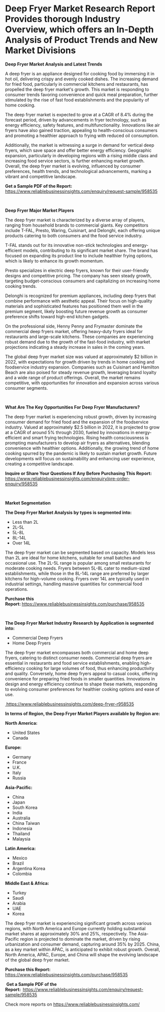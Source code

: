 <p><h1>Deep Fryer Market Research Report Provides thorough Industry Overview, which offers an In-Depth Analysis of Product Trends and New Market Divisions</h1></p><p><strong>Deep Fryer Market Analysis and Latest Trends</strong></p>
<p><p>A deep fryer is an appliance designed for cooking food by immersing it in hot oil, delivering crispy and evenly cooked dishes. The increasing demand for fried food, particularly in commercial kitchens and restaurants, has propelled the deep fryer market's growth. This market is responding to consumer trends favoring convenience and quick meal preparation, further stimulated by the rise of fast food establishments and the popularity of home cooking.</p><p>The deep fryer market is expected to grow at a CAGR of 8.4% during the forecast period, driven by advancements in fryer technology, such as energy efficiency, safety features, and multifunctionality. Innovations like air fryers have also gained traction, appealing to health-conscious consumers and promoting a healthier approach to frying with reduced oil consumption. </p><p>Additionally, the market is witnessing a surge in demand for vertical deep fryers, which save space and offer better energy efficiency. Geographic expansion, particularly in developing regions with a rising middle class and increasing food service sectors, is further enhancing market growth. Overall, the deep fryer market is evolving, influenced by consumer preferences, health trends, and technological advancements, marking a vibrant and competitive landscape.</p></p>
<p><strong>Get a Sample PDF of the Report:&nbsp;</strong> <a href="https://www.reliablebusinessinsights.com/enquiry/request-sample/958535?utm_campaign=2099&utm_medium=2&utm_source=Github&utm_content=ia&utm_term=28022025&utm_id=deep-fryer">https://www.reliablebusinessinsights.com/enquiry/request-sample/958535</a></p>
<p>&nbsp;</p>
<p><strong>Deep Fryer Major Market Players</strong></p>
<p><p>The deep fryer market is characterized by a diverse array of players, ranging from household brands to commercial giants. Key competitors include T-FAL, Presto, Waring, Cuisinart, and Delonghi, each offering unique products catering to both consumers and the food service industry.</p><p>T-FAL stands out for its innovative non-stick technologies and energy-efficient models, contributing to its significant market share. The brand has focused on expanding its product line to include healthier frying options, which is likely to enhance its growth momentum.</p><p>Presto specializes in electric deep fryers, known for their user-friendly designs and competitive pricing. The company has seen steady growth, targeting budget-conscious consumers and capitalizing on increasing home cooking trends.</p><p>Delonghi is recognized for premium appliances, including deep fryers that combine performance with aesthetic appeal. Their focus on high-quality materials and sophisticated features has positioned them well in the premium segment, likely boosting future revenue growth as consumer preference shifts toward high-end kitchen gadgets.</p><p>On the professional side, Henny Penny and Frymaster dominate the commercial deep fryers market, offering heavy-duty fryers ideal for restaurants and large-scale kitchens. These companies are experiencing robust demand due to the growth of the fast-food industry, with market projections indicating a steady increase in sales in the coming years.</p><p>The global deep fryer market size was valued at approximately $2 billion in 2022, with expectations for growth driven by trends in home cooking and foodservice industry expansion. Companies such as Cuisinart and Hamilton Beach are also poised for steady revenue growth, leveraging brand loyalty and a wide range of product offerings. Overall, the market remains competitive, with opportunities for innovation and expansion across various consumer segments.</p></p>
<p>&nbsp;</p>
<p><strong>What Are The Key Opportunities For Deep Fryer Manufacturers?</strong></p>
<p><p>The deep fryer market is experiencing robust growth, driven by increasing consumer demand for fried food and the expansion of the foodservice industry. Valued at approximately $2.5 billion in 2022, it is projected to grow at a CAGR of around 5% through 2030, fueled by innovations in energy-efficient and smart frying technologies. Rising health consciousness is prompting manufacturers to develop air fryers as alternatives, blending convenience with healthier options. Additionally, the growing trend of home cooking spurred by the pandemic is likely to sustain market growth. Future developments will focus on sustainability and enhancing user experience, creating a competitive landscape.</p></p>
<p><strong>Inquire or Share Your Questions If Any Before Purchasing This Report:</strong> <a href="https://www.reliablebusinessinsights.com/enquiry/pre-order-enquiry/958535?utm_campaign=2099&utm_medium=2&utm_source=Github&utm_content=ia&utm_term=28022025&utm_id=deep-fryer">https://www.reliablebusinessinsights.com/enquiry/pre-order-enquiry/958535</a></p>
<p>&nbsp;</p>
<p><strong>Market Segmentation</strong></p>
<p><strong>The Deep Fryer Market Analysis by types is segmented into:</strong></p>
<p><ul><li>Less than 2L</li><li>2L-5L</li><li>5L-8L</li><li>8L-14L</li><li>Over 14L</li></ul></p>
<p><p>The deep fryer market can be segmented based on capacity. Models less than 2L are ideal for home kitchens, suitable for small batches and occasional use. The 2L-5L range is popular among small restaurants for moderate cooking needs. Fryers between 5L-8L cater to medium-sized establishments, while those in the 8L-14L range are preferred by larger kitchens for high-volume cooking. Fryers over 14L are typically used in industrial settings, handling massive quantities for commercial food operations.</p></p>
<p><strong>Purchase this Report:&nbsp;</strong><a href="https://www.reliablebusinessinsights.com/purchase/958535?utm_campaign=2099&utm_medium=2&utm_source=Github&utm_content=ia&utm_term=28022025&utm_id=deep-fryer">https://www.reliablebusinessinsights.com/purchase/958535</a></p>
<p>&nbsp;</p>
<p><strong>The Deep Fryer Market Industry Research by Application is segmented into:</strong></p>
<p><ul><li>Commercial Deep Fryers</li><li>Home Deep Fryers</li></ul></p>
<p><p>The deep fryer market encompasses both commercial and home deep fryers, catering to distinct consumer needs. Commercial deep fryers are essential in restaurants and food service establishments, enabling high-efficiency cooking for large volumes of food, thus enhancing productivity and quality. Conversely, home deep fryers appeal to casual cooks, offering convenience for preparing fried foods in smaller quantities. Innovations in design and energy efficiency continue to shape these markets, responding to evolving consumer preferences for healthier cooking options and ease of use.</p></p>
<p><a href="https://www.reliablebusinessinsights.com/deep-fryer-r958535?utm_campaign=2099&utm_medium=2&utm_source=Github&utm_content=ia&utm_term=28022025&utm_id=deep-fryer">&nbsp;https://www.reliablebusinessinsights.com/deep-fryer-r958535</a></p>
<p><strong>In terms of Region, the Deep Fryer Market Players available by Region are:</strong></p>
<p>
    <p> <strong> North America: </strong>
        <ul>
            <li>United States</li>
            <li>Canada</li>
        </ul>
        </p> 
    <p> <strong> Europe: </strong>
        <ul>
            <li>Germany</li>
            <li>France</li>
            <li>U.K.</li>
            <li>Italy</li>
            <li>Russia</li>
        </ul>
        </p> 
    <p> <strong> Asia-Pacific: </strong>
        <ul>
            <li>China</li>
            <li>Japan</li>
            <li>South Korea</li>
            <li>India</li>
            <li>Australia</li>
            <li>China Taiwan</li>
            <li>Indonesia</li>
            <li>Thailand</li>
            <li>Malaysia</li>
        </ul>
        </p> 
    <p> <strong> Latin America: </strong>
        <ul>
            <li>Mexico</li>
            <li>Brazil</li>
            <li>Argentina Korea</li>
            <li>Colombia</li>
        </ul>
        </p> 
    <p> <strong> Middle East & Africa: </strong>
        <ul>
            <li>Turkey</li>
            <li>Saudi</li>
            <li>Arabia</li>
            <li>UAE</li>
            <li>Korea</li>
        </ul>
    </p>
    </p>
<p><p>The deep fryer market is experiencing significant growth across various regions, with North America and Europe currently holding substantial market shares at approximately 30% and 25%, respectively. The Asia-Pacific region is projected to dominate the market, driven by rising urbanization and consumer demand, capturing around 35% by 2025. China, as a key market within APAC, is anticipated to exhibit robust growth. Overall, North America, APAC, Europe, and China will shape the evolving landscape of the global deep fryer market.</p></p>
<p><strong>Purchase this Report: </strong><a href="https://www.reliablebusinessinsights.com/purchase/958535?utm_campaign=2099&utm_medium=2&utm_source=Github&utm_content=ia&utm_term=28022025&utm_id=deep-fryer">https://www.reliablebusinessinsights.com/purchase/958535</a></p>
<p>&nbsp;<strong>Get a Sample PDF of the Report:&nbsp;&nbsp;</strong><a href="https://www.reliablebusinessinsights.com/enquiry/request-sample/958535?utm_campaign=2099&utm_medium=2&utm_source=Github&utm_content=ia&utm_term=28022025&utm_id=deep-fryer">https://www.reliablebusinessinsights.com/enquiry/request-sample/958535</a></p>
<p><strong></strong></p>
<p>Check more reports on <a href="https://www.reliablebusinessinsights.com/?utm_campaign=2099&utm_medium=2&utm_source=Github&utm_content=ia&utm_term=28022025&utm_id=deep-fryer">https://www.reliablebusinessinsights.com/</a></p>
